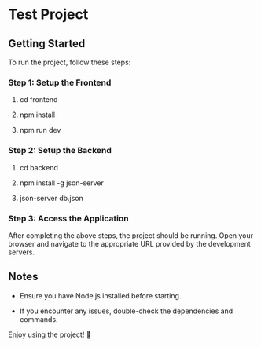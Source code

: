 Test Project
============

Getting Started
---------------

To run the project, follow these steps:

### Step 1: Setup the Frontend

1.  cd frontend
    
2.  npm install
    
3.  npm run dev
    

### Step 2: Setup the Backend

1.  cd backend
    
2.  npm install -g json-server
    
3.  json-server db.json
    

### Step 3: Access the Application

After completing the above steps, the project should be running. Open your browser and navigate to the appropriate URL provided by the development servers.

Notes
-----

*   Ensure you have Node.js installed before starting.
    
*   If you encounter any issues, double-check the dependencies and commands.
    

Enjoy using the project! 🎉
